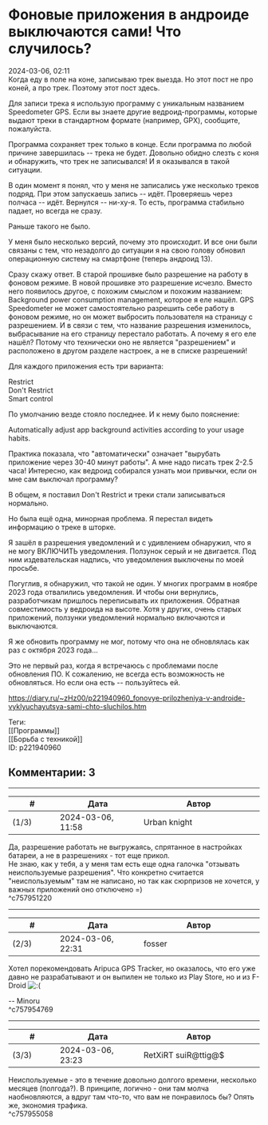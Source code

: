 Фоновые приложения в андроиде выключаются сами! Что случилось?
==============================================================

  
2024-03-06, 02:11  
 Когда еду в поле на коне, записываю трек выезда. Но этот пост не про коней, а про трек. Поэтому этот пост здесь.   
   
 Для записи трека я использую программу с уникальным названием Speedometer GPS. Если вы знаете другие ведроид-программы, которые выдают треки в стандартном формате (например, GPX), сообщите, пожалуйста.   
   
 Программа сохраняет трек только в конце. Если программа по любой причине завершилась -- трека не будет. Довольно обидно слезть с коня и обнаружить, что трек не записывался! И я оказывался в такой ситуации.   
   
 В один момент я понял, что у меня не записались уже несколько треков подряд. При этом запускаешь запись -- идёт. Проверяешь через полчаса -- идёт. Вернулся -- ни-ху-я. То есть, программа стабильно падает, но всегда не сразу.   
   
 Раньше такого не было.   
   
 У меня было несколько версий, почему это происходит. И все они были связаны с тем, что незадолго до ситуации я на свою голову обновил операционную систему на смартфоне (теперь андроид 13).   
   
 Сразу скажу ответ. В старой прошивке было разрешение на работу в фоновом режиме. В новой прошивке это разрешение исчезло. Вместо него появилось другое, с похожим смыслом и похожим названием: Background power consumption management, которое я еле нашёл. GPS Speedometer не может самостоятельно разрешить себе работу в фоновом режиме, но он может выбросить пользователя на страницу с разрешением. И в связи с тем, что название разрешения изменилось, выбрасывание на его страницу перестало работать. А почему я его еле нашёл? Потому что технически оно не является "разрешением" и расположено в другом разделе настроек, а не в списке разрешений!   
   
 Для каждого приложения есть три варианта:   
   
 Restrict   
 Don't Restrict   
 Smart control   
   
 По умолчанию везде стояло последнее. И к нему было пояснение:   
   
 Automatically adjust app background activities according to your usage habits.   
   
 Практика показала, что "автоматически" означает "вырубать приложение через 30-40 минут работы". А мне надо писать трек 2-2.5 часа! Интересно, как ведроид собирался узнать мои привычки, если он мне сам выключал программу?   
   
 В общем, я поставил Don't Restrict и треки стали записываться нормально.   
   
 Но была ещё одна, минорная проблема. Я перестал видеть информацию о треке в шторке.   
   
 Я зашёл в разрешения уведомлений и с удивлением обнаружил, что я не могу ВКЛЮЧИТЬ уведомления. Ползунок серый и не двигается. Под ним издевательская надпись, что уведомления выключены по моей просьбе.   
   
 Погуглив, я обнаружил, что такой не один. У многих программ в ноябре 2023 года отвалились уведомления. И чтобы они вернулись, разработчикам пришлось переписывать их приложения. Обратная совместимость у ведроида на высоте. Хотя у других, очень старых приложений, ползунки уведомлений нормально включаются и выключаются.   
   
 Я же обновить программу не мог, потому что она не обновлялась как раз с октября 2023 года...   
   
 Это не первый раз, когда я встречаюсь с проблемами после обновления ПО. К сожалению, не всегда есть возможность не обновляться. Но если она есть -- пользуйтесь ей.   
  
<https://diary.ru/~zHz00/p221940960_fonovye-prilozheniya-v-androide-vyklyuchayutsya-sami-chto-sluchilos.htm>  
  
Теги:  
[[Программы]]  
[[Борьба с техникой]]  
ID: p221940960  


Комментарии: 3
--------------

  


---



|         #         |              Дата              |                     Автор                     |           ID           |
| --- | --- | --- | --- |
| (1/3) | 2024-03-06, 11:58 | Urban knight | c757951220 |

  
 Да, разрешение работать не выгружаясь, спрятанное в настройках батареи, а не в разрешениях - тот еще прикол.   
 Не знаю, как у тебя, а у меня там есть еще одна галочка "отзывать неиспользуемые разрешения". Что конкретно считается "неиспользуемым" там не написано, но так как сюрпризов не хочется, у важных приложений оно отключено =)   
 ^c757951220

---



|         #         |              Дата              |                     Автор                     |           ID           |
| --- | --- | --- | --- |
| (2/3) | 2024-03-06, 22:31 | fosser | c757954769 |

  
 Хотел порекомендовать Aripuca GPS Tracker, но оказалось, что его уже давно не разрабатывают и он выпилен не только из Play Store, но и из F-Droid ![:(](/picture/1146.gif)   
   
 -- Minoru   
 ^c757954769

---



|         #         |              Дата              |                     Автор                     |           ID           |
| --- | --- | --- | --- |
| (3/3) | 2024-03-06, 23:23 | RetXiRT suiR@ttig@$ | c757955058 |

  
 Неиспользуемые - это в течение довольно долгого времени, несколько месяцев (полгода?). В принципе, логично - они там молча наобновляются, а вдруг там что-то, что вам не понравилось бы? Опять же, экономия трафика.   
 ^c757955058